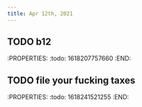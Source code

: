 ```yaml
---
title: Apr 12th, 2021
---
```


## TODO b12
:PROPERTIES:
:todo: 1618207757660
:END:
## TODO file your fucking taxes
:PROPERTIES:
:todo: 1618241521255
:END:
